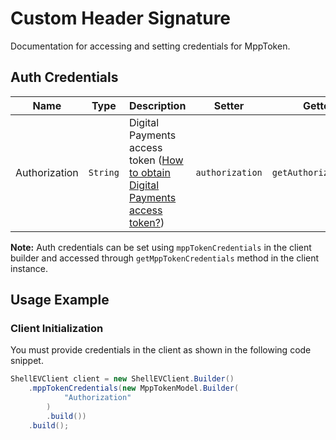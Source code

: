 
# Custom Header Signature



Documentation for accessing and setting credentials for MppToken.

## Auth Credentials

| Name | Type | Description | Setter | Getter |
|  --- | --- | --- | --- | --- |
| Authorization | `String` | Digital Payments access token ([How to obtain Digital Payments access token?](page:guided-walkthrough/walkthrough1)) | `authorization` | `getAuthorization()` |



**Note:** Auth credentials can be set using `mppTokenCredentials` in the client builder and accessed through `getMppTokenCredentials` method in the client instance.

## Usage Example

### Client Initialization

You must provide credentials in the client as shown in the following code snippet.

```java
ShellEVClient client = new ShellEVClient.Builder()
    .mppTokenCredentials(new MppTokenModel.Builder(
            "Authorization"
        )
        .build())
    .build();
```


